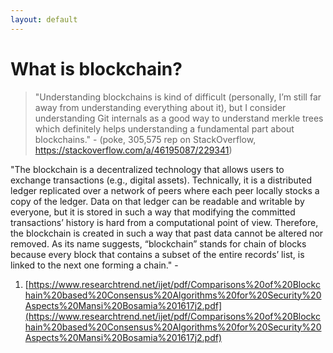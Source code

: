 ```yaml
---
layout: default
---
```


# What is blockchain?

> "Understanding blockchains is kind of difficult (personally, I’m still far away from understanding everything about it), but I consider understanding Git internals as a good way to understand merkle trees which definitely helps understanding a fundamental part about blockchains." - (poke, 305,575 rep on StackOverflow, https://stackoverflow.com/a/46195087/229341)


"The blockchain is a decentralized technology that allows users to exchange transactions (e.g., digital assets). Technically, it is a distributed ledger replicated over a network of peers where each peer locally stocks a copy of the ledger. Data on that ledger can be readable and writable by everyone, but it is stored in such a way that modifying the committed transactions’ history is hard from a computational point of view. Therefore, the blockchain is created in such a way that past data cannot be altered nor removed. As its name suggests, “blockchain” stands for chain of blocks because every block that contains a subset of the entire records’ list, is linked to the next one forming a chain." - 


1. [https://www.researchtrend.net/ijet/pdf/Comparisons%20of%20Blockchain%20based%20Consensus%20Algorithms%20for%20Security%20Aspects%20Mansi%20Bosamia%201617j2.pdf](https://www.researchtrend.net/ijet/pdf/Comparisons%20of%20Blockchain%20based%20Consensus%20Algorithms%20for%20Security%20Aspects%20Mansi%20Bosamia%201617j2.pdf)